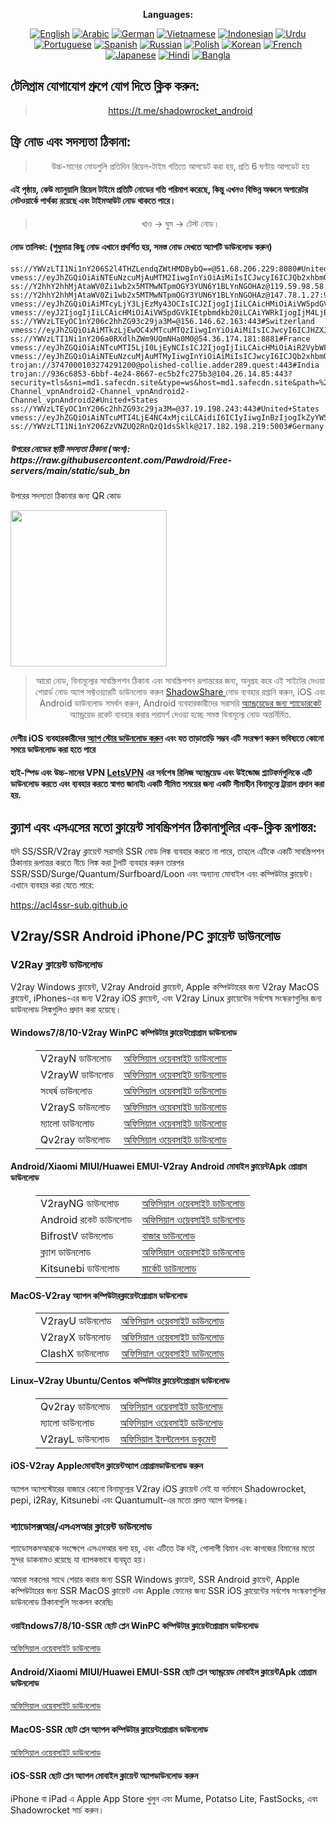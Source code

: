 
<div align="center">

**Languages:**

[![English](https://img.shields.io/badge/Language-English-red?style=for-the-badge)](README-en.md)
[![Arabic](https://img.shields.io/badge/Language-Arabic-red?style=for-the-badge)](README-ar.md)
[![German](https://img.shields.io/badge/Language-German-red?style=for-the-badge)](README-de.md)
[![Vietnamese](https://img.shields.io/badge/Language-Vietnamese-red?style=for-the-badge)](README-vi.md)
[![Indonesian](https://img.shields.io/badge/Language-Indonesian-red?style=for-the-badge)](README-id.md)
[![Urdu](https://img.shields.io/badge/Language-Urdu-red?style=for-the-badge)](README-ur-PK.md)
[![Portuguese](https://img.shields.io/badge/Language-Portuguese-red?style=for-the-badge)](README-pt-BR.md)
[![Spanish](https://img.shields.io/badge/Language-Spanish-red?style=for-the-badge)](README-es.md)
[![Russian](https://img.shields.io/badge/Language-Russian-red?style=for-the-badge)](README-ru.md)
[![Polish](https://img.shields.io/badge/Language-Polish-red?style=for-the-badge)](README-pl.md)
[![Korean](https://img.shields.io/badge/Language-Korean-red?style=for-the-badge)](README-ko-KR.md)
[![French](https://img.shields.io/badge/Language-French-red?style=for-the-badge)](README-fr.md)
[![Japanese](https://img.shields.io/badge/Language-Japanese-red?style=for-the-badge)](README-ja.md)
[![Hindi](https://img.shields.io/badge/Language-Hindi-red?style=for-the-badge)](README-hi.md)
[![Bangla](https://img.shields.io/badge/Language-Bangla-red?style=for-the-badge)](README-bn.md)

</div>
<h2>টেলিগ্রাম যোগাযোগ গ্রুপে যোগ দিতে ক্লিক করুন:</h2>
 <blockquote>
 <p style="text-align: center;"><a href="https://t.me/shadowrocket_android">https://t.me/shadowrocket_android</a></p>
 </blockquote>
 <h2>ফ্রি নোড এবং সদস্যতা ঠিকানা:</h2>
 <blockquote>
 <p style="text-align: center;">উচ্চ-মানের নোডগুলি প্রতিদিন রিয়েল-টাইম গতিতে আপডেট করা হয়, প্রতি 6 ঘণ্টায় আপডেট হয়</p>
 </blockquote>
 <h4>এই পৃষ্ঠায়, কেউ ম্যানুয়ালি রিয়েল টাইমে প্রতিটি নোডের গতি পরিমাপ করেছে, কিন্তু এখনও বিভিন্ন অঞ্চলে অপারেটর নেটওয়ার্কে পার্থক্য রয়েছে এবং টাইমআউট নোড থাকতে পারে। </h4>
 <blockquote>
 <p style="text-align: center;">খাও -> ঘুম -> টেস্ট নোড। </p>
 </blockquote>
 <h4>নোড তালিকা: (শুধুমাত্র কিছু নোড এখানে প্রদর্শিত হয়, সমস্ত নোড দেখতে অ্যাপটি ডাউনলোড করুন)</h4>
    
```
ss://YWVzLTI1Ni1nY206S2l4THZLendqZWtHMDBybQ==@51.68.206.229:8080#United+Kingdom
vmess://eyJhZGQiOiAiNTEuNzcuMjAuMTM2IiwgInYiOiAiMiIsICJwcyI6ICJQb2xhbmQiLCAicG9ydCI6IDQ0MywgImlkIjogIjAzZmNjNjE4LWI5M2QtNjc5Ni02YWVkLThhMzhjOTc1ZDU4MSIsICJhaWQiOiAiMCIsICJuZXQiOiAid3MiLCAidHlwZSI6ICIiLCAiaG9zdCI6ICJjYXBlbGxhcmUuY29tIiwgInBhdGgiOiAiL2xpbmt2d3MiLCAidGxzIjogInRscyJ9
ss://Y2hhY2hhMjAtaWV0Zi1wb2x5MTMwNTpmOGY3YUN6Y1BLYnNGOHAz@119.59.98.58:990#Thailand
ss://Y2hhY2hhMjAtaWV0Zi1wb2x5MTMwNTpmOGY3YUN6Y1BLYnNGOHAz@147.78.1.27:990#Mexico
vmess://eyJhZGQiOiAiMTcyLjY3LjEzMy43OCIsICJ2IjogIjIiLCAicHMiOiAiVW5pdGVkIFN0YXRlcyIsICJwb3J0IjogODQ0MywgImlkIjogImU4OGI4NWM2LTkzYjQtNDdmNi1iM2ZiLTJjNTVkY2IxMjg5ZiIsICJhaWQiOiAiMCIsICJuZXQiOiAid3MiLCAidHlwZSI6ICIiLCAiaG9zdCI6ICJsYXgyLmliZ2Z3LnRvcCIsICJwYXRoIjogIi9keWFqdndzIiwgInRscyI6ICJ0bHMifQ==
vmess://eyJ2IjogIjIiLCAicHMiOiAiVW5pdGVkIEtpbmdkb20iLCAiYWRkIjogIjM4LjExNC4xMjAuMTIiLCAicG9ydCI6IDQ3NTY3LCAiaWQiOiAiY2RhNWRmYWEtOTllOC00MmQ2LTlmMGItNmVmMzBmNzZlOTJjIiwgInNjeSI6ICJhdXRvIiwgIm5ldCI6ICJ0Y3AiLCAidHlwZSI6ICJub25lIiwgInRscyI6ICJub25lIiwgInNraXAtY2VydC12ZXJpZnkiOiB0cnVlfQ==
ss://YWVzLTEyOC1nY206c2hhZG93c29ja3M=@156.146.62.163:443#Switzerland
vmess://eyJhZGQiOiAiMTkzLjEwOC4xMTcuMTQzIiwgInYiOiAiMiIsICJwcyI6ICJHZXJtYW55IiwgInBvcnQiOiAyNDE2NCwgImlkIjogImFhM2M1YzE4LTY1NzgtNGRlMy1iODkwLTJmZDI1YzNhOGYzNSIsICJhaWQiOiAiMCIsICJuZXQiOiAidGNwIiwgInR5cGUiOiAiIiwgImhvc3QiOiAiIiwgInBhdGgiOiAiIiwgInRscyI6ICIifQ==
ss://YWVzLTI1Ni1nY206a0RXdlhZWm9UQmNHa0M0@54.36.174.181:8881#France
vmess://eyJhZGQiOiAiNTcuMTI5LjI0LjEyNCIsICJ2IjogIjIiLCAicHMiOiAiR2VybWFueSIsICJwb3J0IjogNDQzLCAiaWQiOiAiMDNmY2M2MTgtYjkzZC02Nzk2LTZhZWQtOGEzOGM5NzVkNTgxIiwgImFpZCI6ICIwIiwgIm5ldCI6ICJ3cyIsICJ0eXBlIjogIiIsICJob3N0IjogIndybWVsbXd4bGYuZ2t0ZXZscnF6bndxcW96eS5mYWJwZnM2Nmdpem1ub2poY3ZxeHdsLmt5dHJjZnpxbGE4N2d2Z3ZzNmM3a2pucnVidWguY2MiLCAicGF0aCI6ICIvbGlua3Z3cyIsICJ0bHMiOiAidGxzIn0=
vmess://eyJhZGQiOiAiNTEuNzcuMjAuMTMyIiwgInYiOiAiMiIsICJwcyI6ICJQb2xhbmQiLCAicG9ydCI6IDQ0MywgImlkIjogIjAzZmNjNjE4LWI5M2QtNjc5Ni02YWVkLThhMzhjOTc1ZDU4MSIsICJhaWQiOiAiMCIsICJuZXQiOiAid3MiLCAidHlwZSI6ICIiLCAiaG9zdCI6ICJhLmJhcmFkaWhhLmNvbSIsICJwYXRoIjogIi9saW5rdndzIiwgInRscyI6ICJ0bHMifQ==
trojan://3747000103274291200@polished-collie.adder289.quest:443#India
trojan://936c6853-6bbf-4e24-8667-ec5b2fc275b3@104.26.14.85:443?security=tls&sni=md1.safecdn.site&type=ws&host=md1.safecdn.site&path=%2FChannel_vpnAndroid2-Channel_vpnAndroid2-Channel_vpnAndroid2-Channel_vpnAndroid2#United+States
ss://YWVzLTEyOC1nY206c2hhZG93c29ja3M=@37.19.198.243:443#United+States
vmess://eyJhZGQiOiAiNTcuMTI4LjE4NC4xMjciLCAidiI6ICIyIiwgInBzIjogIkZyYW5jZSIsICJwb3J0IjogNDQzLCAiaWQiOiAiMDNmY2M2MTgtYjkzZC02Nzk2LTZhZWQtOGEzOGM5NzVkNTgxIiwgImFpZCI6ICIwIiwgIm5ldCI6ICJ3cyIsICJ0eXBlIjogIiIsICJob3N0IjogIndybWVsbXd4bGYuZ2t0ZXZscnF6bndxcW96eS5mYWJwZnM2Nmdpem1ub2poY3ZxeHdsLmt5dHJjZnpxbGE4N2d2Z3ZzNmM3a2pucnVidWguY2MiLCAicGF0aCI6ICIvbGlua3Z3cyIsICJ0bHMiOiAidGxzIn0=
ss://YWVzLTI1Ni1nY206ZzVNZUQ2RnQzQ1dsSklk@217.182.198.219:5003#Germany
```
<h5>উপরের নোডের স্থায়ী সদস্যতা ঠিকানা (অংশ): https://raw.githubusercontent.com/Pawdroid/Free-servers/main/static/sub_bn</h5>
 <p>উপরের সদস্যতা ঠিকানার জন্য QR কোড</p>
 <img src='https://raw.githubusercontent.com/Pawdroid/Free-servers/main/static/sub_bn.png' width=250 height=250>
 <blockquote style='text-align: center;'>আরো নোড, বিনামূল্যের সাবস্ক্রিপশন ঠিকানা এবং সাবস্ক্রিপশন রূপান্তরের জন্য, অনুগ্রহ করে এই সাইটের দেওয়া শেয়ার্ড নোড অ্যাপ সফ্টওয়্যারটি ডাউনলোড করুন <a href='https://shadowsharing.com'>ShadowShare </a> নোড ব্যবহার রপ্তানি করুন, iOS এবং Android ডাউনলোড সমর্থন করুন, Android ব্যবহারকারীদের সরাসরি <a href='https://github.com/Pawdroid/shadowrocket_for_android'>অ্যান্ড্রয়েডের জন্য শ্যাডোরকেট</a> অ্যান্ড্রয়েড রকেট ব্যবহার করার পরামর্শ দেওয়া হচ্ছে সমস্ত বিনামূল্যে নোড অন্তর্নির্মিত. </blockquote>
 <h4>দেশীয় iOS ব্যবহারকারীদের <a href='https://apps.apple.com/cn/app/shadowshare/id1612647259'>অ্যাপ স্টোর ডাউনলোড করুন</a> এবং যত তাড়াতাড়ি সম্ভব এটি সংরক্ষণ করুন ভবিষ্যতে কোনো সময়ে ডাউনলোড করা হতে পারে</h4>
 <h4>হাই-স্পিড এবং উচ্চ-মানের VPN <a href='https://letsgovpn.com'>LetsVPN</a> এর সর্বশেষ রিলিজ অ্যান্ড্রয়েড এবং উইন্ডোজ প্ল্যাটফর্মগুলিকে এটি ডাউনলোড করতে এবং ব্যবহার করতে স্বাগত জানাই৷ একটি সীমিত সময়ের জন্য একটি সীমাহীন বিনামূল্যে ট্রায়াল প্রদান করা হয়. </h4>
 <div class="nv-content-wrap entry-content">
 <h2>ক্ল্যাশ এবং এসএসের মতো ক্লায়েন্ট সাবস্ক্রিপশন ঠিকানাগুলির এক-ক্লিক রূপান্তর:</h2>
 <p>যদি SS/SSR/V2ray ক্লায়েন্ট সরাসরি SSR নোড লিঙ্ক ব্যবহার করতে না পারে, তাহলে এটিকে একটি সাবস্ক্রিপশন ঠিকানায় রূপান্তর করতে নীচে লিঙ্ক করা টুলটি ব্যবহার করুন তারপর SSR/SSD/Surge/Quantum/Surfboard/Loon এবং অন্যান্য মোবাইল এবং কম্পিউটার ক্লায়েন্ট। এখানে ব্যবহার করা যেতে পারে:</p>
 <p><a href="https://acl4ssr-sub.github.io" target="_blank" rel="noreferrer noopener nofollow">https://acl4ssr-sub.github.io</a></p>
 <h2>V2ray/SSR Android iPhone/PC ক্লায়েন্ট ডাউনলোড</h2>
 <h3>V2Ray ক্লায়েন্ট ডাউনলোড</h3>
 <p>V2ray Windows ক্লায়েন্ট, V2ray Android ক্লায়েন্ট, Apple কম্পিউটারের জন্য V2ray MacOS ক্লায়েন্ট, iPhones-এর জন্য V2ray iOS ক্লায়েন্ট, এবং V2ray Linux ক্লায়েন্টের সর্বশেষ সংস্করণগুলির জন্য ডাউনলোড লিঙ্কগুলিও প্রদান করা হয়েছে। </p>
 <h4>Windows7/8/10-<strong>V2ray WinPC কম্পিউটার ক্লায়েন্ট</strong>প্রোগ্রাম ডাউনলোড</h4>
 <figure class="wp-block-table alignwide is-style-stripes"><table><tbody><tr><td>V2rayN ডাউনলোড</td><td><a href="https://github. com/2dust/v2rayN/releases" target="_blank" rel="noreferrer noopener">অফিসিয়াল ওয়েবসাইট ডাউনলোড</a></td></tr><tr><td>V2rayW ডাউনলোড</td><td> <a href="https://github.com/Cenmrev/V2RayW/releases" target="_blank" rel="noreferrer noopener">অফিসিয়াল ওয়েবসাইট ডাউনলোড</a></td></tr><tr><td> সংঘর্ষ ডাউনলোড</td><td><a href="https://github.com/Fndroid/clash_for_windows_pkg/releases" target="_blank" rel="noreferrer noopener">অফিসিয়াল ওয়েবসাইট ডাউনলোড</a></td> </tr><tr><td>V2rayS ডাউনলোড</td><td><a href="https://github.com/Shinlor/V2RayS/releases" target="_blank" rel="noreferrer noopener"> অফিসিয়াল ওয়েবসাইট ডাউনলোড</a></td></tr><tr><td>ম্যালো ডাউনলোড</td><td><a href="https://github.com/mellow-io/mellow/releases" target="_blank" rel="noreferrer noopener">অফিসিয়াল ওয়েবসাইট ডাউনলোড</a></td></tr><tr><td>Qv2ray ডাউনলোড</td><td><a href= "https://github.com/Qv2ray/Qv2ray" target="_blank" rel="noreferrer noopener">অফিসিয়াল ওয়েবসাইট ডাউনলোড</a></td></tr></tbody></table></figure>
 <h4><strong>Android/Xiaomi MIUI/Huawei EMUI-V2ray Android মোবাইল ক্লায়েন্ট</strong>Apk প্রোগ্রাম ডাউনলোড</h4>
 <figure class="wp-block-table alignwide is-style-stripes"><table><tbody><tr><td>V2rayNG ডাউনলোড</td><td><a href="https://github. com/2dust/v2rayNG/releases" target="_blank" rel="noreferrer noopener">অফিসিয়াল ওয়েবসাইট ডাউনলোড</a></td></tr><tr><td>Android রকেট ডাউনলোড</td><td><a href="https://github.com/Pawdroid/shadowrocket_for_android/releases" target="_blank" rel="noreferrer noopener">অফিসিয়াল ওয়েবসাইট ডাউনলোড</a></td></tr><tr> <td>BifrostV ডাউনলোড</td><td><a rel="noreferrer noopener" href="https://www.appsapk.com/downloading/latest/com.github.dawndiy.bifrostv-0.6.8.apk " target="_blank">বাজার ডাউনলোড</a></td></tr><tr><td>ক্ল্যাশ ডাউনলোড</td><td><a href="https://github.com/Kr328/ClashForAndroid/releases" target="_blank" rel="noreferrer noopener">অফিসিয়াল ওয়েবসাইট ডাউনলোড</a></td></tr><tr><td>Kitsunebi ডাউনলোড</td><td><a rel =" noreferrer noopener" href="https://apkpure.com/kitsunebi/fun.kitsunebi.kitsunebi4android" target="_blank">মার্কেট ডাউনলোড</a></td></tr></tbody></table></figure>
 <h4><strong>MacOS-V2ray <strong>অ্যাপল কম্পিউটার</strong>ক্লায়েন্ট</strong>প্রোগ্রাম ডাউনলোড</h4>
 <figure class="wp-block-table alignwide is-style-stripes"><table><tbody><tr><td>V2rayU ডাউনলোড</td><td><a href="https://github. com/yanue/V2rayU/releases" target="_blank" rel="noreferrer noopener">অফিসিয়াল ওয়েবসাইট ডাউনলোড</a></td></tr><tr><td>V2rayX ডাউনলোড</td><td> <a href="https://github.com/Cenmrev/V2RayX/releases" target="_blank" rel="noreferrer noopener">অফিসিয়াল ওয়েবসাইট ডাউনলোড</a></td></tr><tr><td> ClashX ডাউনলোড</td><td><a href="https://github.com/yichengchen/clashX/releases" target="_blank" rel="noreferrer noopener">অফিসিয়াল ওয়েবসাইট ডাউনলোড</a></td> </tr></tbody></table></figure>
 <h4><strong>Linux</strong>–<strong>V2ray Ubuntu/Centos কম্পিউটার ক্লায়েন্ট</strong>প্রোগ্রাম ডাউনলোড</h4>
 <figure class="wp-block-table alignwide is-style-stripes"><table><tbody><tr><td>Qv2ray ডাউনলোড</td><td><a href="https://github. com/Qv2ray/Qv2ray" target="_blank" rel="noreferrer noopener">অফিসিয়াল ওয়েবসাইট ডাউনলোড</a></td></tr><tr><td>ম্যালো ডাউনলোড</td><td><a href ="https://github.com/mellow-io/mellow/releases" target="_blank" rel="noreferrer noopener">অফিসিয়াল ওয়েবসাইট ডাউনলোড</a></td></tr><tr><td> V2rayL ডাউনলোড</td><td><a rel="noreferrer noopener" href="https://github.com/jiangxufeng/v2rayL" target="_blank">অফিসিয়াল ইনস্টলেশন ডকুমেন্ট</a></td></tr></tbody></table></figure>
 <h4>iOS-<strong>V2ray Apple<strong>মোবাইল ক্লায়েন্ট</strong>অ্যাপ প্রোগ্রাম</strong>ডাউনলোড করুন</h4>
 <p>অ্যাপল অ্যাপস্টোরের বাজারে কোনো বিনামূল্যের V2ray iOS ক্লায়েন্ট নেই যা বর্তমানে Shadowrocket, pepi, i2Ray, Kitsunebi এবং Quantumult-এর মতো প্রদত্ত অ্যাপ উপলব্ধ। </p>
 <h3>শ্যাডোসক্সআর/এসএসআর ক্লায়েন্ট ডাউনলোড</h3>
 <p>শ্যাডোসকসআরকে সংক্ষেপে এসএসআর বলা হয়, এবং এটিতে টক দই, গোলাপী বিমান এবং কাগজের বিমানের মতো সুন্দর ডাকনামও রয়েছে যা ব্যাপকভাবে ব্যবহৃত হয়। </p>
 <p>আমরা সকলের সাথে শেয়ার করার জন্য SSR Windows ক্লায়েন্ট, SSR Android ক্লায়েন্ট, Apple কম্পিউটারের জন্য SSR MacOS ক্লায়েন্ট এবং Apple ফোনের জন্য SSR iOS ক্লায়েন্টের সর্বশেষ সংস্করণগুলির ডাউনলোড ঠিকানাগুলি সংকলন করেছি৷ </p>
 <h4><strong>ওয়াইndows7/8/10-<strong>SSR ছোট প্লেন WinPC কম্পিউটার ক্লায়েন্ট</strong>প্রোগ্রাম ডাউনলোড</strong></h4>
 <p><a rel="noreferrer noopener" href="https://github.com/shadowsocksrr/shadowsocksr-csharp/releases" target="_blank">অফিসিয়াল ওয়েবসাইট ডাউনলোড</a></p>
 <h4><strong><strong>Android/Xiaomi MIUI/Huawei EMUI-SSR ছোট প্লেন অ্যান্ড্রয়েড মোবাইল ক্লায়েন্ট</strong>Apk প্রোগ্রাম ডাউনলোড</strong></h4>
 <p><a rel="noreferrer noopener" href="https://github.com/shadowsocksrr/shadowsocksr-android/releases" target="_blank">অফিসিয়াল ওয়েবসাইট ডাউনলোড</a></p>
 <h4><strong><strong>MacOS-SSR ছোট প্লেন অ্যাপল কম্পিউটার ক্লায়েন্ট</strong>প্রোগ্রাম ডাউনলোড</strong></h4>
 <p><a href="https://github.com/qinyuhang/ShadowsocksX-NG-R/releases" target="_blank" rel="noreferrer noopener">অফিসিয়াল ওয়েবসাইট ডাউনলোড</a></p>
 <h4><strong>iOS-<strong>SSR ছোট প্লেন অ্যাপল মোবাইল ক্লায়েন্ট অ্যাপ</strong></strong>ডাউনলোড করুন</h4>
 <p>iPhone বা iPad এ Apple App Store খুলুন এবং Mume, Potatso Lite, FastSocks, এবং Shadowrocket সার্চ করুন। </p></div>
    